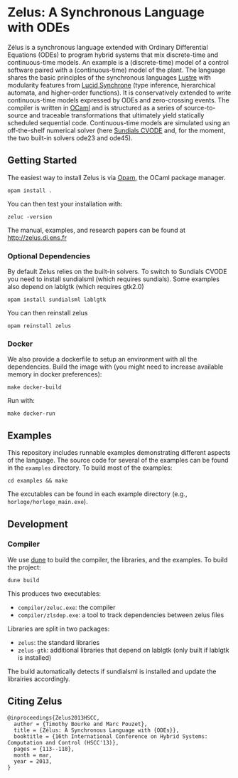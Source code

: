 # Zelus: A Synchronous Language with ODEs

Zélus is a synchronous language extended with Ordinary Differential Equations (ODEs) to program hybrid systems that mix discrete-time and continuous-time models. 
An example is a (discrete-time) model of a control software paired with a (continuous-time) model of the plant. 
The language shares the basic principles of the synchronous languages [Lustre](http://www-verimag.imag.fr/Synchrone,30?lang=en) with modularity features from [Lucid Synchrone](http://www.di.ens.fr/~pouzet/lucid-synchrone/) (type inference, hierarchical automata, and higher-order functions).
It is conservatively extended to write continuous-time models expressed by ODEs and zero-crossing events.
The compiler is written in [OCaml](http://caml.inria.fr/ocaml/) and is structured as a series of source-to-source and traceable transformations that ultimately yield statically scheduled sequential code.
Continuous-time models are simulated using an off-the-shelf numerical solver (here [Sundials CVODE](https://computation.llnl.gov/casc/sundials/description/description.html#descr_cvode) and, for the moment, the two built-in solvers ode23 and ode45).

## Getting Started

The easiest way to install Zelus is via [Opam](https://opam.ocaml.org/), the OCaml package manager.

```
opam install .
```

You can then test your installation with:
```
zeluc -version
```

The manual, examples, and research papers can be found at http://zelus.di.ens.fr

### Optional Dependencies

By default Zelus relies on the built-in solvers.
To switch to Sundials CVODE you need to install sundialsml (which requires sundials).
Some examples also depend on lablgtk (which requires gtk2.0)

```
opam install sundialsml lablgtk
```

You can then reinstall zelus

```
opam reinstall zelus
```


### Docker

We also provide a dockerfile to setup an environment with all the dependencies.
Build the image with (you might need to increase available memory in docker preferences):
```
make docker-build
```

Run with:
```
make docker-run
```


##  Examples

This repository includes runnable examples demonstrating different aspects of the language. 
The source code for several of the examples can be found in the `examples` directory.
To build most of the examples:

```
cd examples && make
```

The excutables can be found in each example directory (e.g., `horloge/horloge_main.exe`).


## Development

### Compiler

We use [dune](https://dune.readthedocs.io/en/stable/) to build the compiler, the libraries, and the examples.
To build the project:

```
dune build
```

This produces two executables:
- `compiler/zeluc.exe`: the compiler
- `compiler/zlsdep.exe`: a tool to track dependencies between zelus files

Libraries are split in two packages:
- `zelus`: the standard libraries
- `zelus-gtk`: additional libraries that depend on lablgtk (only built if lablgtk is installed)

The build automatically detects if sundialsml is installed and update the librairies accordingly.


## Citing Zelus

```
@inproceedings{Zelus2013HSCC,
  author = {Timothy Bourke and Marc Pouzet},
  title = {Zélus: A Synchronous Language with {ODEs}},
  booktitle = {16th International Conference on Hybrid Systems: Computation and Control (HSCC'13)},
  pages = {113--118},
  month = mar,
  year = 2013,
}
```